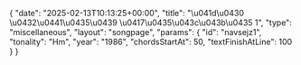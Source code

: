 {
    "date": "2025-02-13T10:13:25+00:00",
    "title": "\u041d\u0430 \u0432\u0441\u0435\u0439 \u0417\u0435\u043c\u043b\u0435 1",
    "type": "miscellaneous",
    "layout": "songpage",
    "params": {
        "id": "navsejz1",
        "tonality": "Hm",
        "year": "1986",
        "chordsStartAt": 50,
        "textFinishAtLine": 100
    }
}